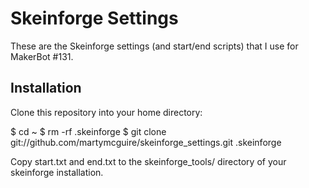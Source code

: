 Skeinforge Settings
===================

These are the Skeinforge settings (and start/end scripts) that I use for 
MakerBot #131.

Installation
------------

Clone this repository into your home directory:

  $ cd ~
  $ rm -rf .skeinforge
  $ git clone git://github.com/martymcguire/skeinforge_settings.git .skeinforge

Copy start.txt and end.txt to the skeinforge_tools/ directory of your skeinforge
installation.
